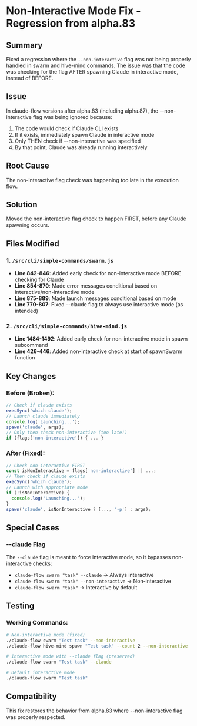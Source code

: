 # Non-Interactive Mode Fix - Regression from alpha.83

## Summary
Fixed a regression where the `--non-interactive` flag was not being properly handled in swarm and hive-mind commands. The issue was that the code was checking for the flag AFTER spawning Claude in interactive mode, instead of BEFORE.

## Issue
In claude-flow versions after alpha.83 (including alpha.87), the --non-interactive flag was being ignored because:
1. The code would check if Claude CLI exists
2. If it exists, immediately spawn Claude in interactive mode
3. Only THEN check if --non-interactive was specified
4. By that point, Claude was already running interactively

## Root Cause
The non-interactive flag check was happening too late in the execution flow.

## Solution
Moved the non-interactive flag check to happen FIRST, before any Claude spawning occurs.

## Files Modified

### 1. `/src/cli/simple-commands/swarm.js`
- **Line 842-846**: Added early check for non-interactive mode BEFORE checking for Claude
- **Line 854-870**: Made error messages conditional based on interactive/non-interactive mode
- **Line 875-889**: Made launch messages conditional based on mode
- **Line 770-807**: Fixed --claude flag to always use interactive mode (as intended)

### 2. `/src/cli/simple-commands/hive-mind.js`
- **Line 1484-1492**: Added early check for non-interactive mode in spawn subcommand
- **Line 426-446**: Added non-interactive check at start of spawnSwarm function

## Key Changes

### Before (Broken):
```javascript
// Check if claude exists
execSync('which claude');
// Launch claude immediately
console.log('Launching...');
spawn('claude', args);
// Only then check non-interactive (too late!)
if (flags['non-interactive']) { ... }
```

### After (Fixed):
```javascript
// Check non-interactive FIRST
const isNonInteractive = flags['non-interactive'] || ...;
// Then check if claude exists
execSync('which claude');
// Launch with appropriate mode
if (!isNonInteractive) {
  console.log('Launching...');
}
spawn('claude', isNonInteractive ? [..., '-p'] : args);
```

## Special Cases

### --claude Flag
The `--claude` flag is meant to force interactive mode, so it bypasses non-interactive checks:
- `claude-flow swarm "task" --claude` → Always interactive
- `claude-flow swarm "task" --non-interactive` → Non-interactive
- `claude-flow swarm "task"` → Interactive by default

## Testing

### Working Commands:
```bash
# Non-interactive mode (fixed)
./claude-flow swarm "Test task" --non-interactive
./claude-flow hive-mind spawn "Test task" --count 2 --non-interactive

# Interactive mode with --claude flag (preserved)
./claude-flow swarm "Test task" --claude

# Default interactive mode
./claude-flow swarm "Test task"
```

## Compatibility
This fix restores the behavior from alpha.83 where --non-interactive flag was properly respected.